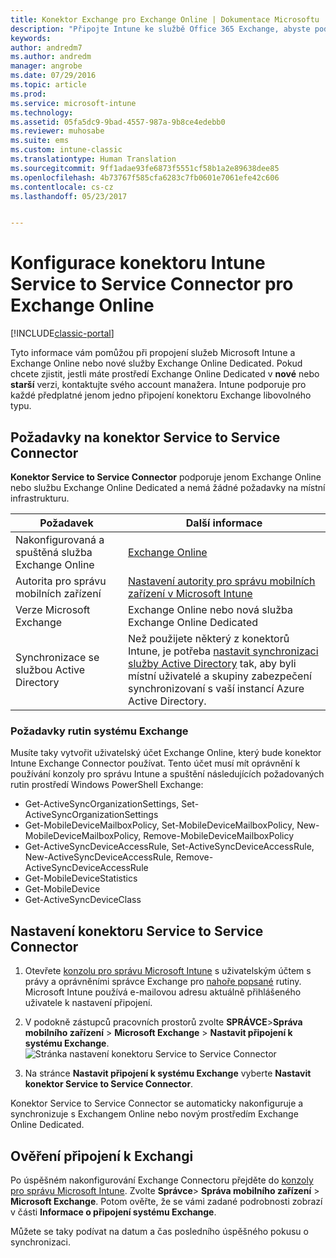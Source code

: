 ```yaml
---
title: Konektor Exchange pro Exchange Online | Dokumentace Microsoftu
description: "Připojte Intune ke službě Office 365 Exchange, abyste podporovali správu mobilních zařízení Exchange ActiveSync (MDM)."
keywords: 
author: andredm7
ms.author: andredm
manager: angrobe
ms.date: 07/29/2016
ms.topic: article
ms.prod: 
ms.service: microsoft-intune
ms.technology: 
ms.assetid: 05fa5dc9-9bad-4557-987a-9b8ce4edebb0
ms.reviewer: muhosabe
ms.suite: ems
ms.custom: intune-classic
ms.translationtype: Human Translation
ms.sourcegitcommit: 9ff1adae93fe6873f5551cf58b1a2e89638dee85
ms.openlocfilehash: 4b73767f585cfa6283c7fb0601e7061efe42c606
ms.contentlocale: cs-cz
ms.lasthandoff: 05/23/2017


---
```


# <a name="configure-the-intune-service-to-service-connector-for-exchange-online"></a>Konfigurace konektoru Intune Service to Service Connector pro Exchange Online

[!INCLUDE[classic-portal](../includes/classic-portal.md)]

Tyto informace vám pomůžou při propojení služeb Microsoft Intune a Exchange Online nebo nové služby Exchange Online Dedicated. Pokud chcete zjistit, jestli máte prostředí Exchange Online Dedicated v **nové** nebo **starší** verzi, kontaktujte svého account manažera. Intune podporuje pro každé předplatné jenom jedno připojení konektoru Exchange libovolného typu.

## <a name="service-to-service-connector-requirements"></a>Požadavky na konektor Service to Service Connector
**Konektor Service to Service Connector** podporuje jenom Exchange Online nebo službu Exchange Online Dedicated a nemá žádné požadavky na místní infrastrukturu.

|Požadavek|Další informace|
|---------------|--------------------|
|Nakonfigurovaná a spuštěná služba Exchange Online|[Exchange Online](https://technet.microsoft.com/library/jj200580.aspx) |
|Autorita pro správu mobilních zařízení| [Nastavení autority pro správu mobilních zařízení v Microsoft Intune](prerequisites-for-enrollment.md#step-2-set-mdm-authority)|
|Verze Microsoft Exchange|Exchange Online nebo nová služba Exchange Online Dedicated|
|Synchronizace se službou Active Directory|Než použijete některý z konektorů Intune, je potřeba [nastavit synchronizaci služby Active Directory](/intune-classic/get-started/start-with-a-paid-subscription-to-microsoft-intune-step-3) tak, aby byli místní uživatelé a skupiny zabezpečení synchronizovaní s vaší instancí Azure Active Directory.|

### <a name="exchange-cmdlet-requirements"></a>Požadavky rutin systému Exchange

Musíte taky vytvořit uživatelský účet Exchange Online, který bude konektor Intune Exchange Connector používat. Tento účet musí mít oprávnění k používání konzoly pro správu Intune a spuštění následujících požadovaných rutin prostředí Windows PowerShell Exchange:

 - Get-ActiveSyncOrganizationSettings, Set-ActiveSyncOrganizationSettings
 - Get-MobileDeviceMailboxPolicy, Set-MobileDeviceMailboxPolicy, New-MobileDeviceMailboxPolicy, Remove-MobileDeviceMailboxPolicy
 - Get-ActiveSyncDeviceAccessRule, Set-ActiveSyncDeviceAccessRule, New-ActiveSyncDeviceAccessRule, Remove-ActiveSyncDeviceAccessRule
 - Get-MobileDeviceStatistics
 - Get-MobileDevice
 - Get-ActiveSyncDeviceClass

## <a name="set-up-the-service-to-service-connector"></a>Nastavení konektoru Service to Service Connector

1. Otevřete [konzolu pro správu Microsoft Intune](https://manage.microsoft.com) s uživatelským účtem s právy a oprávněními správce Exchange pro [nahoře popsané](#exchange-cmdlet-requirements) rutiny. Microsoft Intune používá e-mailovou adresu aktuálně přihlášeného uživatele k nastavení připojení.

2.  V podokně zástupců pracovních prostorů zvolte **SPRÁVCE**>**Správa mobilního zařízení** > **Microsoft Exchange** > **Nastavit připojení k systému Exchange**.
![Stránka nastavení konektoru Service to Service Connector](../media/intunesa5cservicetoserviceconnector.png)

3.  Na stránce **Nastavit připojení k systému Exchange** vyberte **Nastavit konektor Service to Service Connector**.


Konektor Service to Service Connector se automaticky nakonfiguruje a synchronizuje s Exchangem Online nebo novým prostředím Exchange Online Dedicated.

## <a name="validate-your-exchange-connection"></a>Ověření připojení k Exchangi

Po úspěšném nakonfigurování Exchange Connectoru přejděte do [konzoly pro správu Microsoft Intune](https://manage.microsoft.com). Zvolte **Správce**> **Správa mobilního zařízení** > **Microsoft Exchange**. Potom ověřte, že se vámi zadané podrobnosti zobrazí v části **Informace o připojení systému Exchange**.

Můžete se taky podívat na datum a čas posledního úspěšného pokusu o synchronizaci.

